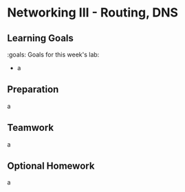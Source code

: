 # Networking III - Routing, DNS



## Learning Goals

:goals: Goals for this week's lab:

- a

## Preparation

a

## Teamwork

a

## Optional Homework

a
